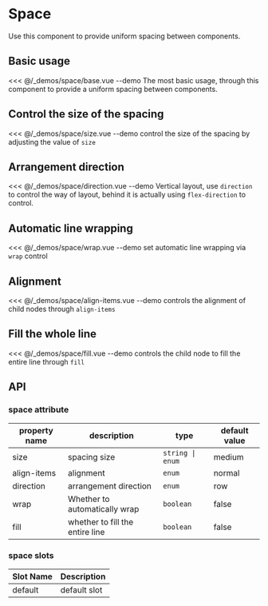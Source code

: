# Space

Use this component to provide uniform spacing between components.

## Basic usage
<<< @/_demos/space/base.vue
--demo The most basic usage, through this component to provide a uniform spacing between components.

## Control the size of the spacing

<<< @/_demos/space/size.vue
--demo control the size of the spacing by adjusting the value of `size`

## Arrangement direction
<<< @/_demos/space/direction.vue
--demo Vertical layout, use `direction` to control the way of layout, behind it is actually using `flex-direction` to control.

## Automatic line wrapping
<<< @/_demos/space/wrap.vue
--demo set automatic line wrapping via `wrap` control

## Alignment
<<< @/_demos/space/align-items.vue
--demo controls the alignment of child nodes through `align-items`

## Fill the whole line
<<< @/_demos/space/fill.vue
--demo controls the child node to fill the entire line through `fill`

## API
### space attribute

property name | description | type | default value |
| ----- | ------- | --------- | ----- |
| size | spacing size | `string \| enum` | medium
| align-items | alignment | `enum` | normal
| direction | arrangement direction | `enum` | row
| wrap | Whether to automatically wrap | `boolean` | false
| fill | whether to fill the entire line | `boolean` | false

### space slots

| Slot Name | Description |
| :----- | :------- |
| default | default slot |

